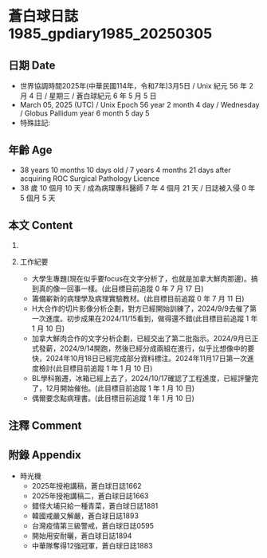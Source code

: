 [_metadata_:encoding]: - "utf-8"
[_metadata_:language]: - "zh-Hant-TW"
[_metadata_:fileformat]: - "markdown"
[_metadata_:MIME_type]: - "text/plain"
[_metadata_:markdown_version]: - "commonmark version 0.30"
[_metadata_:markdown_spec]: - "https://spec.commonmark.org/0.30/"

# 蒼白球日誌1985_gpdiary1985_20250305 #

## 日期 Date ##

* 世界協調時間2025年(中華民國114年，令和7年)3月5日 / Unix 紀元 56 年 2 月 4 日 / 星期三 / 蒼白球紀元 6 年 5 月 5 日
* March 05, 2025 (UTC) / Unix Epoch 56 year 2 month 4 day / Wednesday / Globus Pallidum year 6 month 5 day 5
* 特殊註記:

## 年齡 Age ##

* 38 years 10 months 10 days old / 7 years 4 months 21 days after acquiring ROC Surgical Pathology Licence
* 38 歲 10 個月 10 天 / 成為病理專科醫師 7 年 4 個月 21 天 / 日誌被入侵 0 年 5 個月 5 天

## 本文 Content ##

1. 

2. 工作紀要

    - 大學生專題(現在似乎要focus在文字分析了，也就是加拿大鮮肉那邊)。搞到真的像一回事一樣。(此目標目前追蹤 0 年 7 月 17 日)
    - 籌備嶄新的病理學及病理實驗教材。(此目標目前追蹤 0 年 7 月 11 日)
    - H大合作的切片影像分析企劃，對方已經開始訓練了，2024/9/9去催了第一次進度。初步成果在2024/11/15看到，做得還不錯(此目標目前追蹤 1 年 1 月 10 日)
    - 加拿大鮮肉合作的文字分析企劃，已經交出了第二批指示。2024/9月已正式發薪，2024/9/14開跑，然後已經分成兩組在進行，似乎比想像中的要快，2024年10月18日已經完成部分資料標注。2024年11月17日第一次進度檢討(此目標目前追蹤 1 年 1 月 10 日)
    - BL學科搬遷，冰箱已經上去了，2024/10/17確認了工程進度，已經評鑒完了，12月開始催他。(此目標目前追蹤 1 年 1 月 10 日)
    - 偶爾要念點病理書。(此目標目前追蹤 1 年 1 月 10 日)

## 注釋 Comment ##


## 附錄 Appendix ##

* 時光機
    - 2025年授袍講稿，蒼白球日誌1662
    - 2025年授袍講稿二，蒼白球日誌1663
    - 錯怪大埔只給一種青菜，蒼白球日誌1881
    - 韓國戒嚴又解嚴，蒼白球日誌1893
    - 台灣疫情第三級警戒，蒼白球日誌0595
    - 開始用安耐曬，蒼白球日誌1894
    - 中華隊奪得12強冠軍，蒼白球日誌1883
